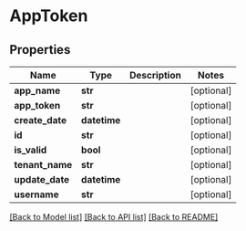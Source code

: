 # AppToken

## Properties
Name | Type | Description | Notes
------------ | ------------- | ------------- | -------------
**app_name** | **str** |  | [optional] 
**app_token** | **str** |  | [optional] 
**create_date** | **datetime** |  | [optional] 
**id** | **str** |  | [optional] 
**is_valid** | **bool** |  | [optional] 
**tenant_name** | **str** |  | [optional] 
**update_date** | **datetime** |  | [optional] 
**username** | **str** |  | [optional] 

[[Back to Model list]](../README.md#documentation-for-models) [[Back to API list]](../README.md#documentation-for-api-endpoints) [[Back to README]](../README.md)


